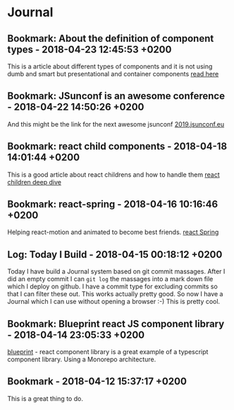 # Journal


## Bookmark: About the definition of component types - 2018-04-23 12:45:53 +0200

 This is a article about different types of components and it is not using dumb and smart but
presentational and container components [read
here](https://medium.com/@dan_abramov/smart-and-dumb-components-7ca2f9a7c7d0)
 

## Bookmark: JSunconf is an awesome conference - 2018-04-22 14:50:26 +0200

 And this might be the link for the next awesome jsunconf
[2019.jsunconf.eu](https://2019.jsunconf.eu)
 

## Bookmark: react child components - 2018-04-18 14:01:44 +0200

 This is a good article about react childrens and how to handle them [react children deep
dive](https://mxstbr.blog/2017/02/react-children-deepdive/)
 

## Bookmark: react-spring - 2018-04-16 10:16:46 +0200

 Helping react-motion and animated to become best friends. [react Spring](https://github.com/drcmda/react-spring)
 

## Log: Today I Build - 2018-04-15 00:18:12 +0200

 Today I have build a Journal system based on git commit massages. After I did an empty commit I can
`git log` the massages into a mark down file which I deploy on github. I have a commit type for
excluding commits so that I can filter these out. This works actually pretty good. So now I have a
Journal which I can use without opening a browser :-) This is pretty cool.
 

## Bookmark: Blueprint react JS component library - 2018-04-14 23:05:33 +0200

 [blueprint](http://blueprintjs.com/) - react component library is a great example of a typescript
component library. Using a Monorepo architecture.
 

## Bookmark - 2018-04-12 15:37:17 +0200

 This is a great thing to do.
 

